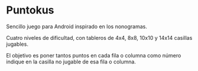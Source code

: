# Puntokus
Sencillo juego para Android inspirado en los nonogramas. 

Cuatro niveles de dificultad, con tableros de 4x4, 8x8, 10x10 y 14x14 casillas jugables. 

El objetivo es poner tantos puntos en cada fila o columna como número indique en la casilla no jugable de esa fila o columna.
